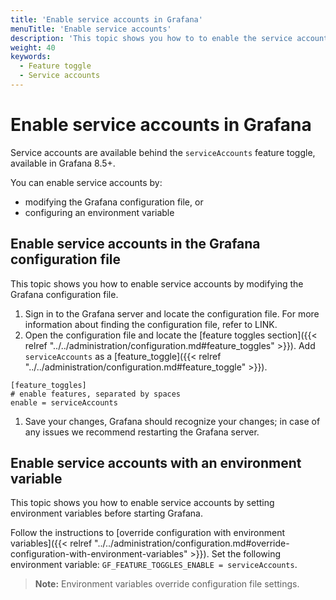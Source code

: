 ```yaml
---
title: 'Enable service accounts in Grafana'
menuTitle: 'Enable service accounts'
description: 'This topic shows you how to to enable the service accounts feature in Grafana'
weight: 40
keywords:
  - Feature toggle
  - Service accounts
---
```


# Enable service accounts in Grafana

Service accounts are available behind the `serviceAccounts` feature toggle, available in Grafana 8.5+.

You can enable service accounts by:

- modifying the Grafana configuration file, or
- configuring an environment variable

## Enable service accounts in the Grafana configuration file

This topic shows you how to enable service accounts by modifying the Grafana configuration file.

1. Sign in to the Grafana server and locate the configuration file. For more information about finding the configuration file, refer to LINK.
2. Open the configuration file and locate the [feature toggles section]({{< relref "../../administration/configuration.md#feature_toggles" >}}). Add `serviceAccounts` as a [feature_toggle]({{< relref "../../administration/configuration.md#feature_toggle" >}}).

```
[feature_toggles]
# enable features, separated by spaces
enable = serviceAccounts
```

1. Save your changes, Grafana should recognize your changes; in case of any issues we recommend restarting the Grafana server.

## Enable service accounts with an environment variable

This topic shows you how to enable service accounts by setting environment variables before starting Grafana.

Follow the instructions to [override configuration with environment variables]({{< relref "../../administration/configuration.md#override-configuration-with-environment-variables" >}}). Set the following environment variable: `GF_FEATURE_TOGGLES_ENABLE = serviceAccounts`.

> **Note:** Environment variables override configuration file settings.
